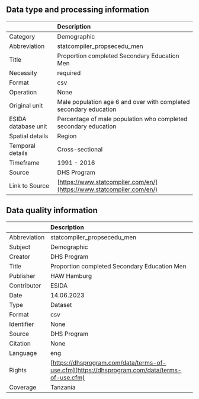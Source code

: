 ## Data type and processing information 

|                     | Description                                                          |
|:--------------------|:---------------------------------------------------------------------|
| Category            | Demographic                                                          |
| Abbreviation        | statcompiler_propsecedu_men                                          |
| Title               | Proportion completed Secondary Education Men                         |
| Necessity           | required                                                             |
| Format              | csv                                                                  |
| Operation           | None                                                                 |
| Original unit       | Male population age 6 and over with completed secondary education    |
| ESIDA database unit | Percentage of male population who completed secondary education      |
| Spatial details     | Region                                                               |
| Temporal details    | Cross-sectional                                                      |
| Timeframe           | 1991 - 2016                                                          |
| Source              | DHS Program                                                          |
| Link to Source      | [https://www.statcompiler.com/en/](https://www.statcompiler.com/en/) |

## Data quality information 

|              | Description                                                                                  |
|:-------------|:---------------------------------------------------------------------------------------------|
| Abbreviation | statcompiler_propsecedu_men                                                                  |
| Subject      | Demographic                                                                                  |
| Creator      | DHS Program                                                                                  |
| Title        | Proportion completed Secondary Education Men                                                 |
| Publisher    | HAW Hamburg                                                                                  |
| Contributor  | ESIDA                                                                                        |
| Date         | 14.06.2023                                                                                   |
| Type         | Dataset                                                                                      |
| Format       | csv                                                                                          |
| Identifier   | None                                                                                         |
| Source       | DHS Program                                                                                  |
| Citation     | None                                                                                         |
| Language     | eng                                                                                          |
| Rights       | [https://dhsprogram.com/data/terms-of-use.cfm](https://dhsprogram.com/data/terms-of-use.cfm) |
| Coverage     | Tanzania                                                                                     |